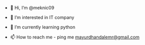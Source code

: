 - 👋 Hi, I’m @meknic09
- 👀 I’m interested in IT company 
- 🌱 I’m currently learning python  

- 📫 How to reach me - ping me mayurdhandalemr@gmail.com

<!---
meknic09/meknic09 is a ✨ special ✨ repository because its `README.md` (this file) appears on your GitHub profile.
You can click the Preview link to take a look at your changes.
--->
